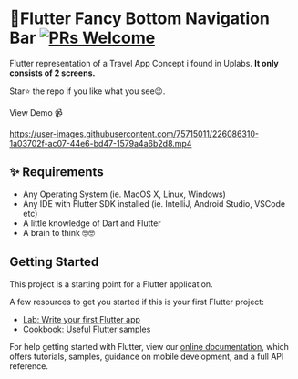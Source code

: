 # 🛫Flutter Fancy Bottom Navigation Bar [![PRs Welcome](https://img.shields.io/badge/PRs-welcome-brightgreen.svg?style=flat-square)](http://makeapullrequest.com)

Flutter representation of a Travel App Concept i found in Uplabs.
**It only consists of 2 screens.**

Star⭐ the repo if you like what you see😉.


View Demo 📹

https://user-images.githubusercontent.com/75715011/226086310-1a03702f-ac07-44e6-bd47-1579a4a6b2d8.mp4

## ✨ Requirements
* Any Operating System (ie. MacOS X, Linux, Windows)
* Any IDE with Flutter SDK installed (ie. IntelliJ, Android Studio, VSCode etc)
* A little knowledge of Dart and Flutter
* A brain to think 🤓🤓

## Getting Started

This project is a starting point for a Flutter application.

A few resources to get you started if this is your first Flutter project:

- [Lab: Write your first Flutter app](https://flutter.io/docs/get-started/codelab)
- [Cookbook: Useful Flutter samples](https://flutter.io/docs/cookbook)

For help getting started with Flutter, view our
[online documentation](https://pub.dev/packages/bottom_bar_matu), which offers tutorials,
samples, guidance on mobile development, and a full API reference.
